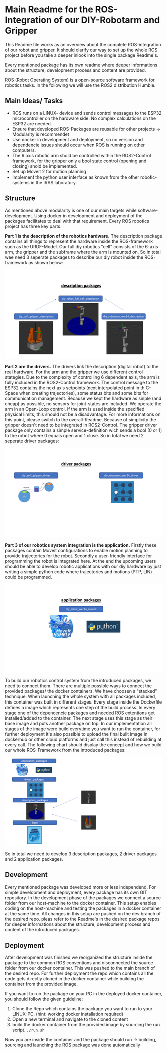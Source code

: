 # Main Readme for the ROS-Integration of our DIY-Robotarm and Gripper

This Readme file works as an overview about the complete ROS-integration of our robot and gripper. It should clarify our way to set up the whole ROS project before you take a deeper inlook into the single package Readme's.

Every mentioned package has its own readme where deeper informations about the structure, development process and content are provided.

ROS (Robot Operating System) is a open-source software framework for robotics tasks. In the following we will use the ROS2 distribution Humble. 

## Main Ideas/ Tasks
- ROS runs on a LINUX- device and sends control messages to the ESP32 microcontroller on the hardware side. No complex calculations on the ESP32 are needed.
- Ensure that developed ROS-Packages are reusable for other projects -> Modularity is recommendet
- Use docker in development and deployment, so no version and dependencie issues should occur when ROS is running on other computers.
- The 6 axis robotic arm shold be controlled within the ROS2-Control framework, for the gripper only a bool state control (opening and closing) shold be implemented.
- Set up Moveit 2 for motion planning
- Implement the python user interface as known from the other robotic-systems in the IRAS laboratory.

## Structure
As mentioned above modularity is one of our main targets while software-development. Using docker in development and deployment of the packages facilitates to deal with that requirement.
Every ROS robotics project has three key parts.

**Part 1 is the description of the robotics hardware.** The description package contains all things to represent the hardware inside the ROS-framework such as the URDF-Model.
Our full diy robotics "cell" consists of the 6-axis arm, the gripper and the subframe where the arm is mounted on. So in total wee need 3 seperate packages to describe our diy robot inside the ROS-framework as shown below:

![description_packages](../images/description_packages.png)

**Part 2 are the drivers.** The drivers link the description (digital robot) to the real hardware. For the arm and the gripper we use different control stategies.
Due to the complexity of controlling 6 dependent axis, the arm is fully included in the ROS2-Control framework. The control message to the ESP32 contains the next axis setpoints (next interpolated point in th C-Space when creating trajectories), some status bits and some bits for communication management. Because we kept the hardware as sinple (and cheap) as possible, no sensors for joint-states are included. We operate the arm in an Open-Loop control. If the arm is used inside the specified physical limits, this should not be a disadvantage. For more informations on this point, please switch to the overall-Readme.
Because of simplicity the gripper doesn't need to be integrated in ROS2-Control. The gripper driver package only contains a simple service-definition wich sends a bool (0 or 1) to the robot where 0 equals open and 1 close.
So in total we need 2 seperate driver packages:

![driver_packages](../images/driver_packages.png)

**Part 3 of our robotics system integration is the application.** Firstly these packages contain Moveit configurations to enable motion planning to provide trajectories for the robot. Secondly a user-friendly interface for programming the robot is integrated here. At the end the upcoming users should be able to develop robotic applications with our diy hardware by just writing a simple python code where trajectories and motions (PTP, LIN) could be programmed.

![application_packages](../images/application_packages.png)

To build our robotics control system from the introduced packages, we need to connect them.
There are multiple possible ways to connect the provided packages/ the docker containers. We have choosen a "stacked" technique. When launching the whole system with all packages included, this container was built in different stages. Every stage inside the Dockerfile defines a image which represents one step of the build process. In every stage one of the depencencie packages and needed ROS extentions get installed/added to the container. The next stage uses this stage as their base image and puts another package on top. 
In our implementation all stages of the image were build everytime you want to run the container, for further deployment it's also possible to upload the final built image in dockerhub or other cloud platforms and just call this instead of rebuilding at every call. The following chart should display the concept and how we build our whole ROS-Framework from the introduced packages:

![staged_build](../images/staged_build.png)

So in total we need to develop 3 description packages, 2 driver packages and 2 application packages.

## Development
Every mentioned package was developed more or less independend. For simple development and deployment, every package has its own GIT repository.
In the development phase of the packages we connect a source folder from our host-machine to the docker container. This setup enables coding on the host-machine and testing the packages in a docker container at the same time. All changes in this setup are pushed on the dev branch of the desired repo. 
pleas refer to the Readme's in the desired package repos for deeper informations about the structure, development process and content of the introduced packages.

## Deployment
After development was finished we reorganized the structure inside the package to the common ROS conventions and disconnected the source folder from our docker container. This was pushed to the main branch of the desired repo. For further deployment the repo which contains all the code gets directly cloned in the docker container while building the container from the provided image.

If you want to run the package on your PC in the deployed docker container, you should follow the given guideline:
1) Clone the Repo which contains the package you want to run to your LINUX-PC. (hint: working docker installation required)
2) Open a new terminal and navigate to the cloned content
3) build the docker container from the provided image by sourcing the run script. ```./run.sh```

Now you are inside the container and the package should run -> building, sourcing and launching the ROS package was done automatically
